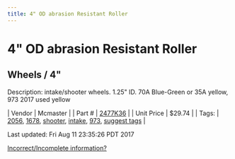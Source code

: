 ```yaml
---
title: 4" OD abrasion Resistant Roller
---
```


# 4" OD abrasion Resistant Roller
## Wheels / 4"
Description: 	intake/shooter wheels. 1.25" ID. 70A Blue-Green or 35A yellow, 973 2017 used yellow 

| Vendor | Mcmaster | 
| Part # | [2477K36](https://www.mcmaster.com/#2477K36) | 
| Unit Price | $29.74 | 
| Tags: | [2056](https://jgermita.github.io/frc-parts/search/?q=2056), [1678](https://jgermita.github.io/frc-parts/search/?q=1678), [shooter](https://jgermita.github.io/frc-parts/search/?q=shooter), [intake](https://jgermita.github.io/frc-parts/search/?q=intake), [973](https://jgermita.github.io/frc-parts/search/?q=973), [suggest tags](https://docs.google.com/forms/d/e/1FAIpQLSeWyY8v3RgOty-MyWmh9U0iivNYN_molChYyS-0U-o-kOAv_g/viewform) | 

Last updated: Fri Aug 11 23:35:26 PDT 2017

 [Incorrect/Incomplete information?](https://docs.google.com/forms/d/e/1FAIpQLSeWyY8v3RgOty-MyWmh9U0iivNYN_molChYyS-0U-o-kOAv_g/viewform)